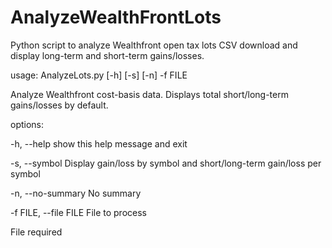 # AnalyzeWealthFrontLots
Python script to analyze Wealthfront open tax lots CSV download and display long-term and short-term gains/losses.

usage: AnalyzeLots.py [-h] [-s] [-n] -f FILE

Analyze Wealthfront cost-basis data. Displays total short/long-term gains/losses by default.

options:

  -h, --help            show this help message and exit
  
  -s, --symbol          Display gain/loss by symbol and short/long-term gain/loss per symbol
  
  -n, --no-summary      No summary
  
  -f FILE, --file FILE  File to process

File required
